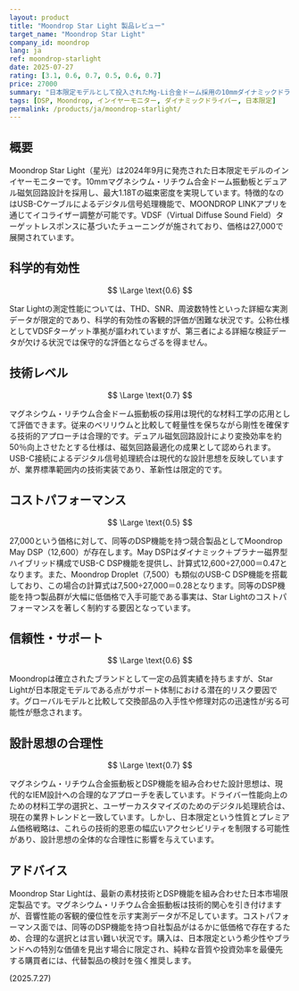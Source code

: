 ```yaml
---
layout: product
title: "Moondrop Star Light 製品レビュー"
target_name: "Moondrop Star Light"
company_id: moondrop
lang: ja
ref: moondrop-starlight
date: 2025-07-27
rating: [3.1, 0.6, 0.7, 0.5, 0.6, 0.7]
price: 27000
summary: "日本限定モデルとして投入されたMg-Li合金ドーム採用の10mmダイナミックドライバーIEMで、DSP機能を搭載しているが、同価格帯の多ドライバー構成製品と比較してコストパフォーマンスに課題が見られる"
tags: [DSP, Moondrop, インイヤーモニター, ダイナミックドライバー, 日本限定]
permalink: /products/ja/moondrop-starlight/
---
```

## 概要

Moondrop Star Light（星光）は2024年9月に発売された日本限定モデルのインイヤーモニターです。10mmマグネシウム・リチウム合金ドーム振動板とデュアル磁気回路設計を採用し、最大1.18Tの磁束密度を実現しています。特徴的なのはUSB-Cケーブルによるデジタル信号処理機能で、MOONDROP LINKアプリを通じてイコライザー調整が可能です。VDSF（Virtual Diffuse Sound Field）ターゲットレスポンスに基づいたチューニングが施されており、価格は27,000で展開されています。

## 科学的有効性

$$ \Large \text{0.6} $$

Star Lightの測定性能については、THD、SNR、周波数特性といった詳細な実測データが限定的であり、科学的有効性の客観的評価が困難な状況です。公称仕様としてVDSFターゲット準拠が謳われていますが、第三者による詳細な検証データが欠ける状況では保守的な評価とならざるを得ません。

## 技術レベル

$$ \Large \text{0.7} $$

マグネシウム・リチウム合金ドーム振動板の採用は現代的な材料工学の応用として評価できます。従来のベリリウムと比較して軽量性を保ちながら剛性を確保する技術的アプローチは合理的です。デュアル磁気回路設計により変換効率を約50％向上させたとする仕様は、磁気回路最適化の成果として認められます。USB-C接続によるデジタル信号処理統合は現代的な設計思想を反映していますが、業界標準範囲内の技術実装であり、革新性は限定的です。

## コストパフォーマンス

$$ \Large \text{0.5} $$

27,000という価格に対して、同等のDSP機能を持つ競合製品としてMoondrop May DSP（12,600）が存在します。May DSPはダイナミック＋プラナー磁界型ハイブリッド構成でUSB-C DSP機能を提供し、計算式12,600÷27,000＝0.47となります。また、Moondrop Droplet（7,500）も類似のUSB-C DSP機能を搭載しており、この場合の計算式は7,500÷27,000＝0.28となります。同等のDSP機能を持つ製品群が大幅に低価格で入手可能である事実は、Star Lightのコストパフォーマンスを著しく制約する要因となっています。

## 信頼性・サポート

$$ \Large \text{0.6} $$

Moondropは確立されたブランドとして一定の品質実績を持ちますが、Star Lightが日本限定モデルである点がサポート体制における潜在的リスク要因です。グローバルモデルと比較して交換部品の入手性や修理対応の迅速性が劣る可能性が懸念されます。

## 設計思想の合理性

$$ \Large \text{0.7} $$

マグネシウム・リチウム合金振動板とDSP機能を組み合わせた設計思想は、現代的なIEM設計への合理的なアプローチを表しています。ドライバー性能向上のための材料工学の選択と、ユーザーカスタマイズのためのデジタル処理統合は、現在の業界トレンドと一致しています。しかし、日本限定という性質とプレミアム価格戦略は、これらの技術的恩恵の幅広いアクセシビリティを制限する可能性があり、設計思想の全体的な合理性に影響を与えています。

## アドバイス

Moondrop Star Lightは、最新の素材技術とDSP機能を組み合わせた日本市場限定製品です。マグネシウム・リチウム合金振動板は技術的関心を引き付けますが、音響性能の客観的優位性を示す実測データが不足しています。コストパフォーマンス面では、同等のDSP機能を持つ自社製品がはるかに低価格で存在するため、合理的な選択とは言い難い状況です。購入は、日本限定という希少性やブランドへの特別な価値を見出す場合に限定され、純粋な音質や投資効率を最優先する購買者には、代替製品の検討を強く推奨します。

(2025.7.27)
